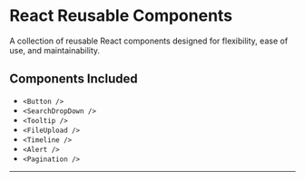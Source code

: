 # React Reusable Components

A collection of reusable React components designed for flexibility, ease of use, and maintainability.

## Components Included

- `<Button />`
- `<SearchDropDown />`
- `<Tooltip />`
- `<FileUpload />`
- `<Timeline />`
- `<Alert />`
- `<Pagination />`

---